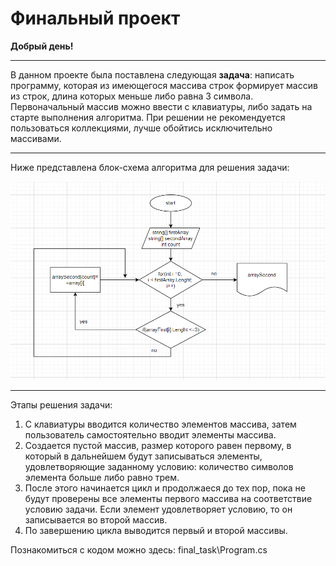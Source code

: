 # Финальный проект
**Добрый день!**

______
В данном проекте была поставлена следующая **задача**: написать программу, которая из имеющегося массива строк формирует массив из строк, длина которых меньше либо равна 3 символа. Первоначальный массив можно ввести с клавиатуры, либо задать на старте выполнения алгоритма. При решении не рекомендуется пользоваться коллекциями, лучше обойтись исключительно массивами.
______
Ниже представлена блок-схема алгоритма для решения задачи:

![](блок_схема.PNG)

______

Этапы решения задачи:
1. С клавиатуры вводится количество элементов массива, затем пользователь самостоятельно вводит элементы массива.
2. Создается пустой массив, размер которого равен первому, в который в дальнейшем будут записываться элементы, удовлетворяющие заданному условию: количество символов элемента больше либо равно трем.
3. После этого начинается цикл и продолжаеся до тех пор, пока не будут проверены все элементы первого массива на соответствие условию задачи. Если элемент удовлетворяет условию, то он записывается во второй массив.
4. По завершению цикла выводится первый и второй массивы.

Познакомиться с кодом можно здесь: final_task\Program.cs
